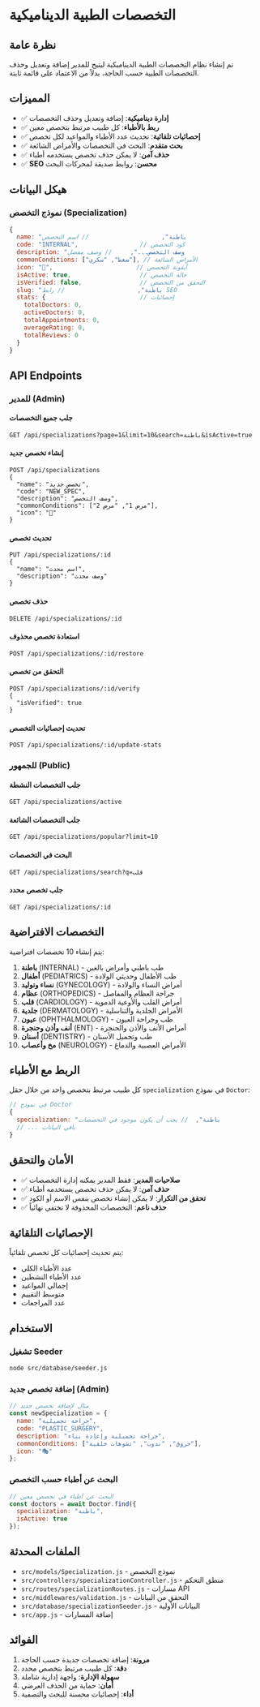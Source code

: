 # التخصصات الطبية الديناميكية

## نظرة عامة

تم إنشاء نظام التخصصات الطبية الديناميكية ليتيح للمدير إضافة وتعديل وحذف التخصصات الطبية حسب الحاجة، بدلاً من الاعتماد على قائمة ثابتة.

## المميزات

- ✅ **إدارة ديناميكية**: إضافة وتعديل وحذف التخصصات
- ✅ **ربط بالأطباء**: كل طبيب مرتبط بتخصص معين
- ✅ **إحصائيات تلقائية**: تحديث عدد الأطباء والمواعيد لكل تخصص
- ✅ **بحث متقدم**: البحث في التخصصات والأمراض الشائعة
- ✅ **حذف آمن**: لا يمكن حذف تخصص يستخدمه أطباء
- ✅ **SEO محسن**: روابط صديقة لمحركات البحث

## هيكل البيانات

### نموذج التخصص (Specialization)

```javascript
{
  name: "باطنة",                    // اسم التخصص
  code: "INTERNAL",                 // كود التخصص
  description: "وصف التخصص...",     // وصف مفصل
  commonConditions: ["ضغط", "سكري"], // الأمراض الشائعة
  icon: "🏥",                       // أيقونة التخصص
  isActive: true,                   // حالة التخصص
  isVerified: false,                // التحقق من التخصص
  slug: "باطنة",                    // رابط SEO
  stats: {                          // إحصائيات
    totalDoctors: 0,
    activeDoctors: 0,
    totalAppointments: 0,
    averageRating: 0,
    totalReviews: 0
  }
}
```

## API Endpoints

### للمدير (Admin)

#### جلب جميع التخصصات
```
GET /api/specializations?page=1&limit=10&search=باطنة&isActive=true
```

#### إنشاء تخصص جديد
```
POST /api/specializations
{
  "name": "تخصص جديد",
  "code": "NEW_SPEC",
  "description": "وصف التخصص",
  "commonConditions": ["مرض 1", "مرض 2"],
  "icon": "🏥"
}
```

#### تحديث تخصص
```
PUT /api/specializations/:id
{
  "name": "اسم محدث",
  "description": "وصف محدث"
}
```

#### حذف تخصص
```
DELETE /api/specializations/:id
```

#### استعادة تخصص محذوف
```
POST /api/specializations/:id/restore
```

#### التحقق من تخصص
```
POST /api/specializations/:id/verify
{
  "isVerified": true
}
```

#### تحديث إحصائيات التخصص
```
POST /api/specializations/:id/update-stats
```

### للجمهور (Public)

#### جلب التخصصات النشطة
```
GET /api/specializations/active
```

#### جلب التخصصات الشائعة
```
GET /api/specializations/popular?limit=10
```

#### البحث في التخصصات
```
GET /api/specializations/search?q=قلب
```

#### جلب تخصص محدد
```
GET /api/specializations/:id
```

## التخصصات الافتراضية

يتم إنشاء 10 تخصصات افتراضية:

1. **باطنة** (INTERNAL) - طب باطني وأمراض بالغين
2. **أطفال** (PEDIATRICS) - طب الأطفال وحديثي الولادة
3. **نساء وتوليد** (GYNECOLOGY) - أمراض النساء والولادة
4. **عظام** (ORTHOPEDICS) - جراحة العظام والمفاصل
5. **قلب** (CARDIOLOGY) - أمراض القلب والأوعية الدموية
6. **جلدية** (DERMATOLOGY) - الأمراض الجلدية والتناسلية
7. **عيون** (OPHTHALMOLOGY) - طب وجراحة العيون
8. **أنف وأذن وحنجرة** (ENT) - أمراض الأنف والأذن والحنجرة
9. **أسنان** (DENTISTRY) - طب وتجميل الأسنان
10. **مخ وأعصاب** (NEUROLOGY) - الأمراض العصبية والدماغ

## الربط مع الأطباء

كل طبيب مرتبط بتخصص واحد من خلال حقل `specialization` في نموذج `Doctor`:

```javascript
// في نموذج Doctor
{
  specialization: "باطنة",  // يجب أن يكون موجود في التخصصات
  // ... باقي البيانات
}
```

## الأمان والتحقق

- ✅ **صلاحيات المدير**: فقط المدير يمكنه إدارة التخصصات
- ✅ **حذف آمن**: لا يمكن حذف تخصص يستخدمه أطباء
- ✅ **تحقق من التكرار**: لا يمكن إنشاء تخصص بنفس الاسم أو الكود
- ✅ **حذف ناعم**: التخصصات المحذوفة لا تختفي نهائياً

## الإحصائيات التلقائية

يتم تحديث إحصائيات كل تخصص تلقائياً:

- عدد الأطباء الكلي
- عدد الأطباء النشطين
- إجمالي المواعيد
- متوسط التقييم
- عدد المراجعات

## الاستخدام

### تشغيل Seeder
```bash
node src/database/seeder.js
```

### إضافة تخصص جديد (Admin)
```javascript
// مثال لإضافة تخصص جديد
const newSpecialization = {
  name: "جراحة تجميلية",
  code: "PLASTIC_SURGERY",
  description: "جراحة تجميلية وإعادة بناء",
  commonConditions: ["حروق", "ندوب", "تشوهات خلقية"],
  icon: "🎭"
};
```

### البحث عن أطباء حسب التخصص
```javascript
// البحث عن أطباء في تخصص معين
const doctors = await Doctor.find({
  specialization: "باطنة",
  isActive: true
});
```

## الملفات المحدثة

- `src/models/Specialization.js` - نموذج التخصص
- `src/controllers/specializationController.js` - منطق التحكم
- `src/routes/specializationRoutes.js` - مسارات API
- `src/middlewares/validation.js` - التحقق من البيانات
- `src/database/specializationSeeder.js` - البيانات الأولية
- `src/app.js` - إضافة المسارات

## الفوائد

1. **مرونة**: إضافة تخصصات جديدة حسب الحاجة
2. **دقة**: كل طبيب مرتبط بتخصص محدد
3. **سهولة الإدارة**: واجهة إدارية شاملة
4. **أمان**: حماية من الحذف العرضي
5. **أداء**: إحصائيات محسنة للبحث والتصفية 